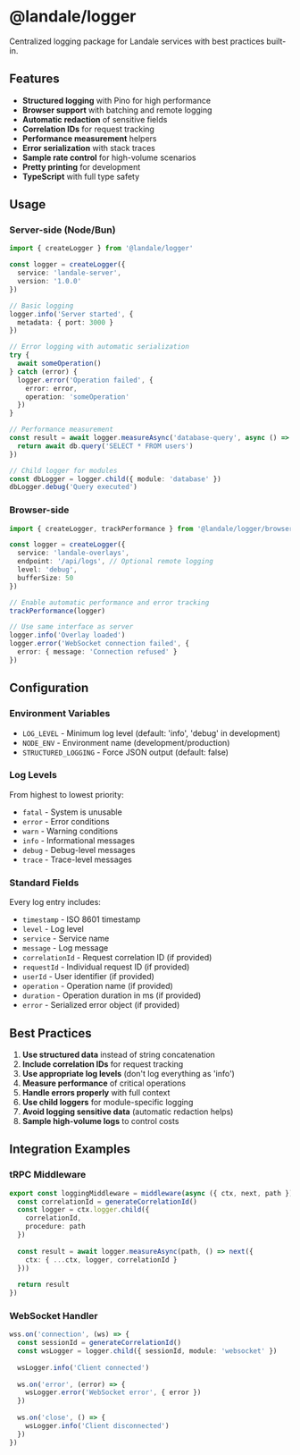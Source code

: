 # @landale/logger

Centralized logging package for Landale services with best practices built-in.

## Features

- **Structured logging** with Pino for high performance
- **Browser support** with batching and remote logging
- **Automatic redaction** of sensitive fields
- **Correlation IDs** for request tracking
- **Performance measurement** helpers
- **Error serialization** with stack traces
- **Sample rate control** for high-volume scenarios
- **Pretty printing** for development
- **TypeScript** with full type safety

## Usage

### Server-side (Node/Bun)

```typescript
import { createLogger } from '@landale/logger'

const logger = createLogger({
  service: 'landale-server',
  version: '1.0.0'
})

// Basic logging
logger.info('Server started', { 
  metadata: { port: 3000 } 
})

// Error logging with automatic serialization
try {
  await someOperation()
} catch (error) {
  logger.error('Operation failed', {
    error: error,
    operation: 'someOperation'
  })
}

// Performance measurement
const result = await logger.measureAsync('database-query', async () => {
  return await db.query('SELECT * FROM users')
})

// Child logger for modules
const dbLogger = logger.child({ module: 'database' })
dbLogger.debug('Query executed')
```

### Browser-side

```typescript
import { createLogger, trackPerformance } from '@landale/logger/browser'

const logger = createLogger({
  service: 'landale-overlays',
  endpoint: '/api/logs', // Optional remote logging
  level: 'debug',
  bufferSize: 50
})

// Enable automatic performance and error tracking
trackPerformance(logger)

// Use same interface as server
logger.info('Overlay loaded')
logger.error('WebSocket connection failed', {
  error: { message: 'Connection refused' }
})
```

## Configuration

### Environment Variables

- `LOG_LEVEL` - Minimum log level (default: 'info', 'debug' in development)
- `NODE_ENV` - Environment name (development/production)
- `STRUCTURED_LOGGING` - Force JSON output (default: false)

### Log Levels

From highest to lowest priority:
- `fatal` - System is unusable
- `error` - Error conditions
- `warn` - Warning conditions
- `info` - Informational messages
- `debug` - Debug-level messages
- `trace` - Trace-level messages

### Standard Fields

Every log entry includes:
- `timestamp` - ISO 8601 timestamp
- `level` - Log level
- `service` - Service name
- `message` - Log message
- `correlationId` - Request correlation ID (if provided)
- `requestId` - Individual request ID (if provided)
- `userId` - User identifier (if provided)
- `operation` - Operation name (if provided)
- `duration` - Operation duration in ms (if provided)
- `error` - Serialized error object (if provided)

## Best Practices

1. **Use structured data** instead of string concatenation
2. **Include correlation IDs** for request tracking
3. **Use appropriate log levels** (don't log everything as 'info')
4. **Measure performance** of critical operations
5. **Handle errors properly** with full context
6. **Use child loggers** for module-specific logging
7. **Avoid logging sensitive data** (automatic redaction helps)
8. **Sample high-volume logs** to control costs

## Integration Examples

### tRPC Middleware

```typescript
export const loggingMiddleware = middleware(async ({ ctx, next, path }) => {
  const correlationId = generateCorrelationId()
  const logger = ctx.logger.child({ 
    correlationId,
    procedure: path 
  })
  
  const result = await logger.measureAsync(path, () => next({ 
    ctx: { ...ctx, logger, correlationId } 
  }))
  
  return result
})
```

### WebSocket Handler

```typescript
wss.on('connection', (ws) => {
  const sessionId = generateCorrelationId()
  const wsLogger = logger.child({ sessionId, module: 'websocket' })
  
  wsLogger.info('Client connected')
  
  ws.on('error', (error) => {
    wsLogger.error('WebSocket error', { error })
  })
  
  ws.on('close', () => {
    wsLogger.info('Client disconnected')
  })
})
```